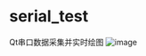 # serial_test
 Qt串口数据采集并实时绘图
![image](https://user-images.githubusercontent.com/59274873/161362451-67d3c400-7f41-493c-9549-6b215880acff.png)

